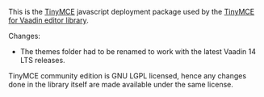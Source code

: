 
This is the [TinyMCE](https://www.tiny.cloud/get-tiny/) javascript deployment package used by the 
[TinyMCE for Vaadin editor library](https://uc-mobileapps.com/editor-tinymce-for-vaadin/).

Changes: 
* The themes folder had to be renamed to work with the latest Vaadin 14 LTS releases.

TinyMCE community edition is GNU LGPL licensed, hence any changes done in the library itself are made
available under the same license.
